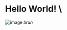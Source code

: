 # Hello World! \
![image](https://www.gstatic.com/mobilesdk/160503_mobilesdk/logo/2x/firebase_28dp.png)
*bruh*
